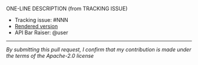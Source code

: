 ONE-LINE DESCRIPTION (from TRACKING ISSUE)

* Tracking issue: #NNN
* [Rendered version](/my-branch/text/xxxx.md)
* API Bar Raiser: @user

---

_By submitting this pull request, I confirm that my contribution is made under
the terms of the Apache-2.0 license_
